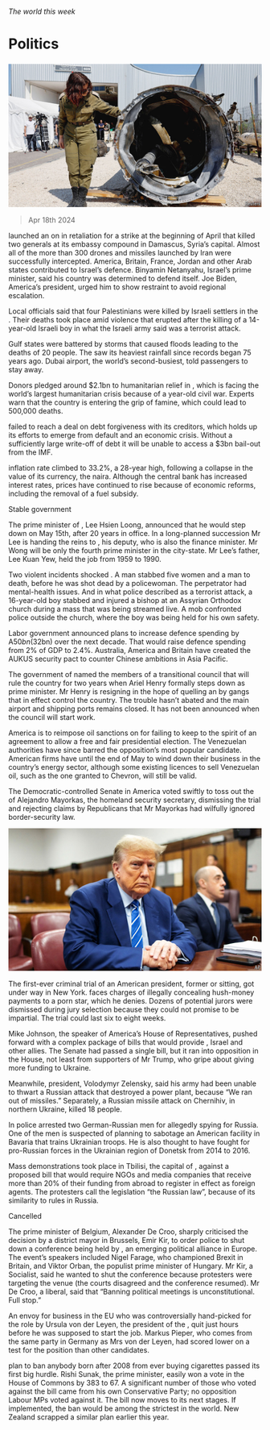 ###### The world this week

# Politics 

#####  

![image](images/20240420_WWP001.jpg) 

> Apr 18th 2024 

 launched an  on in retaliation for a strike at the beginning of April that killed two generals at its embassy compound in Damascus, Syria’s capital. Almost all of the more than 300 drones and missiles launched by Iran were successfully intercepted. America, Britain, France, Jordan and other Arab states contributed to Israel’s defence. Binyamin Netanyahu, Israel’s prime minister, said his country was determined to defend itself. Joe Biden, America’s president, urged him to show restraint to avoid regional escalation.

Local officials said that four Palestinians were killed by Israeli settlers in the . Their deaths took place amid violence that erupted after the killing of a 14-year-old Israeli boy in what the Israeli army said was a terrorist attack.

Gulf states were battered by storms that caused floods leading to the deaths of 20 people. The  saw its heaviest rainfall since records began 75 years ago. Dubai airport, the world’s second-busiest, told passengers to stay away. 

Donors pledged around $2.1bn to humanitarian relief in , which is facing the world’s largest humanitarian crisis because of a year-old civil war. Experts warn that the country is entering the grip of famine, which could lead to 500,000 deaths.

 failed to reach a deal on debt forgiveness with its creditors, which holds up its efforts to emerge from default and an economic crisis. Without a sufficiently large write-off of debt it will be unable to access a $3bn bail-out from the IMF.

 inflation rate climbed to 33.2%, a 28-year high, following a collapse in the value of its currency, the naira. Although the central bank has increased interest rates, prices have continued to rise because of economic reforms, including the removal of a fuel subsidy.

Stable government

The prime minister of , Lee Hsien Loong, announced that he would step down on May 15th, after 20 years in office. In a long-planned succession Mr Lee is handing the reins to , his deputy, who is also the finance minister. Mr Wong will be only the fourth prime minister in the city-state. Mr Lee’s father, Lee Kuan Yew, held the job from 1959 to 1990.

Two violent incidents shocked . A man stabbed five women and a man to death, before he was shot dead by a policewoman. The perpetrator had mental-health issues. And in what police described as a terrorist attack, a 16-year-old boy stabbed and injured a bishop at an Assyrian Orthodox church during a mass that was being streamed live. A mob confronted police outside the church, where the boy was being held for his own safety.

Labor government announced plans to increase defence spending by A$50bn ($32bn) over the next decade. That would raise defence spending from 2% of GDP to 2.4%. Australia, America and Britain have created the AUKUS security pact to counter Chinese ambitions in Asia Pacific. 

The government of  named the members of a transitional council that will rule the country for two years when Ariel Henry formally steps down as prime minister. Mr Henry is resigning in the hope of quelling an  by gangs that in effect control the country. The trouble hasn’t abated and the main airport and shipping ports remains closed. It has not been announced when the council will start work. 

America is to reimpose oil sanctions on  for failing to keep to the spirit of an agreement to allow a free and fair presidential election. The Venezuelan authorities have since barred the opposition’s most popular candidate. American firms have until the end of May to wind down their business in the country’s energy sector, although some existing licences to sell Venezuelan oil, such as the one granted to Chevron, will still be valid. 

The Democratic-controlled Senate in America voted swiftly to toss out the  of Alejandro Mayorkas, the homeland security secretary, dismissing the trial and rejecting claims by Republicans that Mr Mayorkas had wilfully ignored border-security law. 

![image](images/20240420_WWP002.jpg) 


The first-ever criminal trial of an American president, former or sitting, got under way in New York.  faces charges of illegally concealing hush-money payments to a porn star, which he denies. Dozens of potential jurors were dismissed during jury selection because they could not promise to be impartial. The trial could last six to eight weeks.

Mike Johnson, the speaker of America’s House of Representatives, pushed forward with a complex package of bills that would provide , Israel and other allies. The Senate had passed a single bill, but it ran into opposition in the House, not least from supporters of Mr Trump, who gripe about giving more funding to Ukraine. 

Meanwhile, president, Volodymyr Zelensky, said his army had been unable to thwart a Russian attack that destroyed a power plant, because “We ran out of missiles.” Separately, a Russian missile attack on Chernihiv, in northern Ukraine, killed 18 people.

In  police arrested two German-Russian men for allegedly spying for Russia. One of the men is suspected of planning to sabotage an American facility in Bavaria that trains Ukrainian troops. He is also thought to have fought for pro-Russian forces in the Ukrainian region of Donetsk from 2014 to 2016. 

Mass demonstrations took place in Tbilisi, the capital of , against a proposed bill that would require NGOs and media companies that receive more than 20% of their funding from abroad to register in effect as foreign agents. The protesters call the legislation “the Russian law”, because of its similarity to rules in Russia. 

Cancelled 

The prime minister of Belgium, Alexander De Croo, sharply criticised the decision by a district mayor in Brussels, Emir Kir, to order police to shut down a conference being held by , an emerging political alliance in Europe. The event’s speakers included Nigel Farage, who championed Brexit in Britain, and Viktor Orban, the populist prime minister of Hungary. Mr Kir, a Socialist, said he wanted to shut the conference because protesters were targeting the venue (the courts disagreed and the conference resumed). Mr De Croo, a liberal, said that “Banning political meetings is unconstitutional. Full stop.” 

An envoy for business in the EU who was controversially hand-picked for the role by Ursula von der Leyen, the president of the , quit just hours before he was supposed to start the job. Markus Pieper, who comes from the same party in Germany as Mrs von der Leyen, had scored lower on a test for the position than other candidates. 

 plan to ban anybody born after 2008 from ever buying cigarettes passed its first big hurdle. Rishi Sunak, the prime minister, easily won a vote in the House of Commons by 383 to 67. A significant number of those who voted against the bill came from his own Conservative Party; no opposition Labour MPs voted against it. The bill now moves to its next stages. If implemented, the ban would be among the strictest in the world. New Zealand scrapped a similar plan earlier this year.

